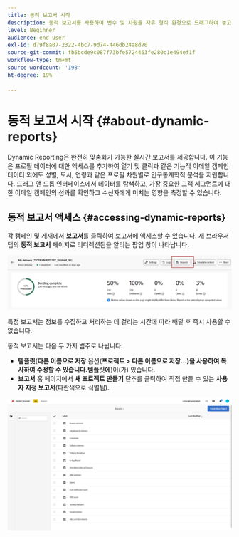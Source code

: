 ```yaml
---
title: 동적 보고서 시작
description: 동적 보고서를 사용하여 변수 및 차원을 자유 형식 환경으로 드래그하여 놓고 캠페인의 성공을 분석합니다.
level: Beginner
audience: end-user
exl-id: d79f8a07-2322-4bc7-9d74-446db24a8d70
source-git-commit: fb5bcde9c087f73bfe5724463fe280c1e494ef1f
workflow-type: tm+mt
source-wordcount: '198'
ht-degree: 19%

---
```


# 동적 보고서 시작 {#about-dynamic-reports}

Dynamic Reporting은 완전히 맞춤화가 가능한 실시간 보고서를 제공합니다. 이 기능은 프로필 데이터에 대한 액세스를 추가하여 열기 및 클릭과 같은 기능적 이메일 캠페인 데이터 외에도 성별, 도시, 연령과 같은 프로필 차원별로 인구통계학적 분석을 지원합니다. 드래그 앤 드롭 인터페이스에서 데이터를 탐색하고, 가장 중요한 고객 세그먼트에 대한 이메일 캠페인의 성과를 확인하고 수신자에게 미치는 영향을 측정할 수 있습니다.

## 동적 보고서 액세스 {#accessing-dynamic-reports}

각 캠페인 및 게재에서 **보고서**&#x200B;를 클릭하여 보고서에 액세스할 수 있습니다. 새 브라우저 탭의 **동적 보고서** 페이지로 리디렉션됨을 알리는 팝업 창이 나타납니다.

![](assets/campaign_reports_access.png)

특정 보고서는 정보를 수집하고 처리하는 데 걸리는 시간에 따라 배달 후 즉시 사용할 수 없습니다.

동적 보고서는 다음 두 가지 범주로 나뉩니다.

* **템플릿**(**다른 이름으로 저장** 옵션(**프로젝트 > 다른 이름으로 저장...)을 사용하여 복사하여 수정할 수 있습니다.템플릿에**)이(가) 있습니다.
* **보고서** 홈 페이지에서 **새 프로젝트 만들기** 단추를 클릭하여 직접 만들 수 있는 **사용자 지정 보고서**(파란색으로 식별됨).

![](assets/dynamic_report_overview.png)
